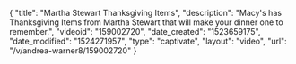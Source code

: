 {
    "title": "Martha Stewart Thanksgiving Items",
    "description": "Macy's has Thanksgiving Items from Martha Stewart that will make your dinner one to remember.",
    "videoid": "159002720",
    "date_created": "1523659175",
    "date_modified": "1524271957",
    "type": "captivate",
    "layout": "video",
    "url": "\/v\/andrea-warner8\/159002720"
}